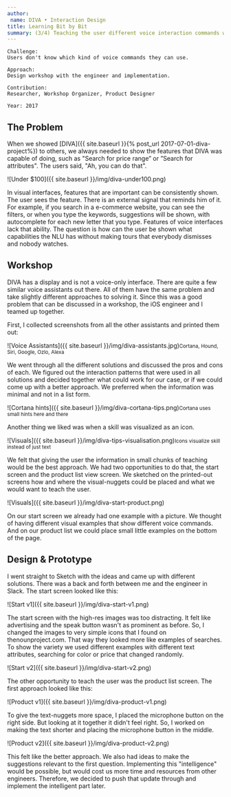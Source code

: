 ```yaml
---
author:
 name: DIVA • Interaction Design
title: Learning Bit by Bit 
summary: (3/4) Teaching the user different voice interaction commands with little non-interrupting visual-nuggets.
---
```


```
Challenge:
Users don't know which kind of voice commands they can use.

Approach:
Design workshop with the engineer and implementation.

Contribution:
Researcher, Workshop Organizer, Product Designer

Year: 2017
```

## The Problem
When we showed [DIVA]({{ site.baseurl }}{% post_url 2017-07-01-diva-project%}) to others, we always needed to show the features that DIVA was capable of doing, such as "Search for price range” or ”Search for attributes". The users said, "Ah, you can do that".

![Under $100]({{ site.baseurl }}/img/diva-under100.png)

In visual interfaces, features that are important can be consistently shown. The user sees the feature. There is an external signal that reminds him of it. For example, if you search in a e-commerce website, you can see the filters, or when you type the keywords, suggestions will be shown, with autocomplete for each new letter that you type. 
Features of voice interfaces lack that ability. The question is how can the user be shown what capabilities the NLU has without making tours that everybody dismisses and nobody watches.

## Workshop

DIVA has a display and is not a voice-only interface. There are quite a few similar voice assistants out there. All of them have the same problem and take slightly different approaches to solving it. Since this was a good problem that can be discussed in a workshop, the iOS engineer and I teamed up together.

First, I collected screenshots from all the other assistants and printed them out:

![Voice Assistants]({{ site.baseurl }}/img/diva-assistants.jpg)<small>Cortana, Hound, Siri, Google, Ozlo, Alexa</small>

We went through all the different solutions and discussed the pros and cons of each. We figured out the interaction patterns that were used in all solutions and decided together what could work for our case, or if we could come up with a better approach. We preferred when the information was minimal and not in a list form. 


![Cortana hints]({{ site.baseurl }}/img/diva-cortana-tips.png)<small>Cortana uses small hints here and there</small>

Another thing we liked was when a skill was visualized as an icon.

![Visuals]({{ site.baseurl }}/img/diva-tips-visualisation.png)<small>Icons visualize skill instead of just text</small>

We felt that giving the user the information in small chunks of teaching would be the best approach. We had two opportunities to do that, the start screen and the product list view screen. We sketched on the printed-out screens how and where the visual-nuggets could be placed and what we would want to teach the user. 

![Visuals]({{ site.baseurl }}/img/diva-start-product.png)

On our start screen we already had one example with a picture. We thought of having different visual examples that show different voice commands. And on our product list we could place small little examples on the bottom of the page.

## Design & Prototype
I went straight to Sketch with the ideas and came up with different solutions. There was a back and forth between me and the engineer in Slack. The start screen looked like this:

![Start v1]({{ site.baseurl }}/img/diva-start-v1.png)

The start screen with the high-res images was too distracting. It felt like advertising and the speak button wasn't as prominent as before. So, I changed the images to very simple icons that I found on thenounproject.com. That way they looked more like examples of searches. To show the variety we used different examples with different text attributes, searching for color or price that changed randomly.

![Start v2]({{ site.baseurl }}/img/diva-start-v2.png)

The other opportunity to teach the user was the product list screen. The first approach looked like this:

![Product v1]({{ site.baseurl }}/img/diva-product-v1.png)

To give the text-nuggets more space, I placed the microphone button on the right side. But looking at it together it didn't feel right. So, I worked on making the text shorter and placing the microphone button in the middle.

![Product v2]({{ site.baseurl }}/img/diva-product-v2.png)

This felt like the better approach. We also had ideas to make the suggestions relevant to the first question. Implementing this "intelligence" would be possible, but would cost us more time and resources from other engineers. Therefore, we decided to push that update through and implement the intelligent part later.
